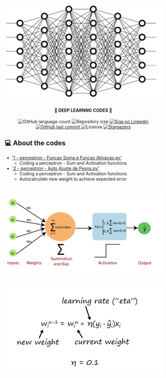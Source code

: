 <h1 align="center">
    <img alt="DEEP LEARNING CODES" title="#DEEPLEARNING" src="./assets/banner.png" width=800/>
</h1>

<h4 align="center"> 
	🚧 DEEP LEARNNG CODES 🚀
</h4>

<p align="center">
  <img alt="GitHub language count" src="https://img.shields.io/github/languages/count/emersonrafaels/machine_learning?color=%2304D361">

  <img alt="Repository size" src="https://img.shields.io/github/repo-size/emersonrafaels/machine_learning">

  	
  <a href="https://www.linkedin.com/in/emerson-rafael/">
    <img alt="Siga no Linkedin" src="https://img.shields.io/badge/LinkedIn-0077B5?style=for-the-badge&logo=linkedin&logoColor=white">
  </a>
	
  
  <a href="https://github.com/emersonrafaels/machine_learning/commits/main">
    <img alt="GitHub last commit" src="https://img.shields.io/github/last-commit/emersonrafaels/machine_learning">
  </a>

  <img alt="License" src="https://img.shields.io/badge/license-MIT-brightgreen">
   <a href="https://github.com/emersonrafaels/machine_learning/stargazers">
    <img alt="Stargazers" src="https://img.shields.io/github/stars/emersonrafaels/machine_learning?style=social">
  </a>
</p>


## 💻 About the codes

- ['1 - perceptron - Funcao Soma e Funcao Ativacao.py'](https://github.com/emersonrafaels/machine_learning/blob/master/DEEP%20LEARNING/1%20-%20perceptron%20-%20Funcao%20Soma%20e%20Funcao%20Ativacao.py)
    - Coding a perceptron - Sum and Activation functions
- ['2 - perceptron - Auto Ajuste de Pesos.py'](https://github.com/emersonrafaels/machine_learning/blob/master/DEEP%20LEARNING/2%20-%20perceptron%20-%20Auto%20Ajuste%20de%20Pesos.py)
    - Coding a perceptron - Sum and Activation functions 
    - Autocalculate new weight to achieve expected error
    
<h1 align="center">
    <img alt="SINGLE_LAYER_PERCEPTRON" src="./assets/SINGLE_LAYER_PERCEPTRON.png" width=800/>
</h1>

<h1 align="center">
    <img alt="SINGLE_LAYER_PERCEPTRON_WEIGHT_UPDATE" src="./assets/SINGLE_LAYER_PERCEPTRON_WEIGHT_UPDATE.jpg" width=800/>
</h1>
